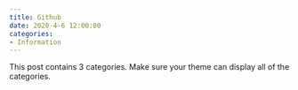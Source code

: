 ```yaml
---
title: Github
date: 2020-4-6 12:00:00
categories:
- Information
---
```


This post contains 3 categories. Make sure your theme can display all of the categories.





<script src="https://utteranc.es/client.js"
        repo="Kojungbeom/kojungbeom.github.io"
        issue-term="title"
        theme="github-light"
        crossorigin="anonymous"
        async>
</script>